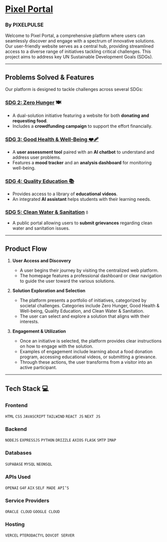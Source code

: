 # [Pixel Portal](https://github.com/PIXEL-PULSE-IGNITHON/ignithion-finale)

### By PIXELPULSE

Welcome to Pixel Portal, a comprehensive platform where users can seamlessly discover and engage with a spectrum of innovative solutions. Our user-friendly website serves as a central hub, providing streamlined access to a diverse range of initiatives tackling critical challenges. This project aims to address key UN Sustainable Development Goals (SDGs).

---

## Problems Solved & Features

Our platform is designed to tackle challenges across several SDGs:

### [SDG 2: Zero Hunger](https://github.com/PIXEL-PULSE-IGNITHON/ignithon-donation-module) 🍽️
* A dual-solution initiative featuring a website for both **donating and requesting food**.
* Includes a **crowdfunding campaign** to support the effort financially.

### [SDG 3: Good Health & Well-Being ❤️‍🩹](https://github.com/PIXEL-PULSE-IGNITHON/mental-health-frontend)
* A **user assessment tool** paired with an **AI chatbot** to understand and address user problems.
* Features a **mood tracker** and an **analysis dashboard** for monitoring well-being.

### [SDG 4: Quality Education 📚](https://github.com/PIXEL-PULSE-IGNITHON/quality-education-sdg3)
* Provides access to a library of **educational videos**.
* An integrated **AI assistant** helps students with their learning needs.

### [SDG 5: Clean Water & Sanitation](https://github.com/PIXEL-PULSE-IGNITHON/clean-water-and-sanitation) 💧
* A public portal allowing users to **submit grievances** regarding clean water and sanitation issues.

---

## Product Flow

1.  **User Access and Discovery**
    * A user begins their journey by visiting the centralized web platform.
    * The homepage features a professional dashboard or clear navigation to guide the user toward the various solutions.

2.  **Solution Exploration and Selection**
    * The platform presents a portfolio of initiatives, categorized by societal challenges. Categories include Zero Hunger, Good Health & Well-being, Quality Education, and Clean Water & Sanitation.
    * The user can select and explore a solution that aligns with their interests.

3.  **Engagement & Utilization**
    * Once an initiative is selected, the platform provides clear instructions on how to engage with the solution.
    * Examples of engagement include learning about a food donation program, accessing educational videos, or submitting a grievance.
    * Through these actions, the user transforms from a visitor into an active participant.

---

## Tech Stack 💻

### **Frontend**
`HTML` `CSS` `JAVASCRIPT` `TAILWIND` `REACT JS` `NEXT JS`

### **Backend**
`NODEJS` `EXPRESSJS` `PYTHON` `DRIZZLE` `AXIOS` `FLASK` `SMTP` `IMAP`

### **Databases**
`SUPABASE` `MYSQL` `NEONSQL`

### **APIs Used**
`OPENAI` `G4F` `AIX` `SELF MADE API’S`

### **Service Providers**
`ORACLE CLOUD` `GOOGLE CLOUD`

### **Hosting**
`VERCEL` `PTERODACTYL` `DOVCOT SERVER`

